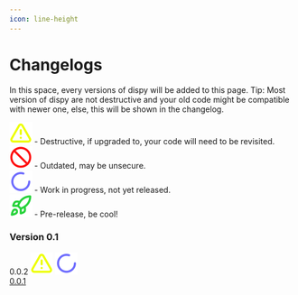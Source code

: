 ```yaml
---
icon: line-height
---
```


# Changelogs

In this space, every versions of dispy will be added to this page. Tip: Most version of dispy are not destructive and your old code might be compatible with newer one, else, this will be shown in the changelog.

![](../../.gitbook/assets/triangle-alert.svg) - Destructive, if upgraded to, your code will need to be revisited.\
![](../../.gitbook/assets/ban.svg) - Outdated, may be unsecure.\
![](../../.gitbook/assets/loader-circle.svg) - Work in progress, not yet released.\
![](../../.gitbook/assets/rocket.svg) - Pre-release, be cool!&#x20;

### Version 0.1

0.0.2 ![](../../.gitbook/assets/triangle-alert.svg) ![](../../.gitbook/assets/loader-circle.svg)\
[0.0.1](0.0.1.md)

